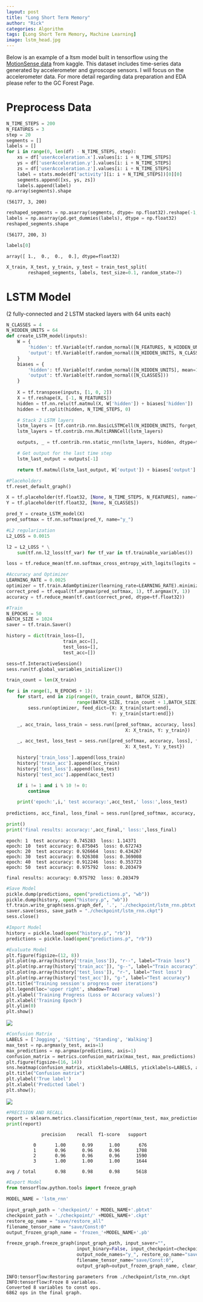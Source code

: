 ```yaml
---
layout: post
title: "Long Short Term Memory"
author: "Rick"
categories: Algorithm
tags: [Long Short Term Memory, Machine Learning]
image: lstm_head.jpg
---
```


Below is an example of a ltsm model built in tensorflow using the [MotionSense data](https://www.kaggle.com/malekzadeh/motionsense-dataset) from kaggle. This dataset includes time-series data generated by accelerometer and gyroscope sensors. I will focus on the accelerometer data. For more detail regarding data preparation and EDA please refer to the GC Forest Page.

# Preprocess Data


```python
N_TIME_STEPS = 200
N_FEATURES = 3
step = 20
segments = []
labels = []
for i in range(0, len(df) - N_TIME_STEPS, step):
    xs = df['userAcceleration.x'].values[i: i + N_TIME_STEPS]
    ys = df['userAcceleration.y'].values[i: i + N_TIME_STEPS]
    zs = df['userAcceleration.z'].values[i: i + N_TIME_STEPS]
    label = stats.mode(df['activity'][i: i + N_TIME_STEPS])[0][0]
    segments.append([xs, ys, zs])
    labels.append(label)
np.array(segments).shape
```




    (56177, 3, 200)




```python
reshaped_segments = np.asarray(segments, dtype= np.float32).reshape(-1, N_TIME_STEPS, N_FEATURES)
labels = np.asarray(pd.get_dummies(labels), dtype = np.float32)
reshaped_segments.shape
```




    (56177, 200, 3)




```python
labels[0]
```




    array([ 1.,  0.,  0.,  0.], dtype=float32)




```python
X_train, X_test, y_train, y_test = train_test_split(
        reshaped_segments, labels, test_size=0.1, random_state=7)
```

# LSTM Model
(2 fully-connected and 2 LSTM stacked layers with 64 units each)


```python
N_CLASSES = 4
N_HIDDEN_UNITS = 64
def create_LSTM_model(inputs):
    W = {
        'hidden': tf.Variable(tf.random_normal([N_FEATURES, N_HIDDEN_UNITS])),
        'output': tf.Variable(tf.random_normal([N_HIDDEN_UNITS, N_CLASSES]))
    }
    biases = {
        'hidden': tf.Variable(tf.random_normal([N_HIDDEN_UNITS], mean=1.0)),
        'output': tf.Variable(tf.random_normal([N_CLASSES]))
    }
    
    X = tf.transpose(inputs, [1, 0, 2])
    X = tf.reshape(X, [-1, N_FEATURES])
    hidden = tf.nn.relu(tf.matmul(X, W['hidden']) + biases['hidden'])
    hidden = tf.split(hidden, N_TIME_STEPS, 0)

    # Stack 2 LSTM layers
    lstm_layers = [tf.contrib.rnn.BasicLSTMCell(N_HIDDEN_UNITS, forget_bias=1.0) for _ in range(2)]
    lstm_layers = tf.contrib.rnn.MultiRNNCell(lstm_layers)

    outputs, _ = tf.contrib.rnn.static_rnn(lstm_layers, hidden, dtype=tf.float32)

    # Get output for the last time step
    lstm_last_output = outputs[-1]

    return tf.matmul(lstm_last_output, W['output']) + biases['output']
```


```python
#Placeholders
tf.reset_default_graph()

X = tf.placeholder(tf.float32, [None, N_TIME_STEPS, N_FEATURES], name="input")
Y = tf.placeholder(tf.float32, [None, N_CLASSES])
```


```python
pred_Y = create_LSTM_model(X)
pred_softmax = tf.nn.softmax(pred_Y, name="y_")
```


```python
#L2 regularization
L2_LOSS = 0.0015

l2 = L2_LOSS * \
    sum(tf.nn.l2_loss(tf_var) for tf_var in tf.trainable_variables())

loss = tf.reduce_mean(tf.nn.softmax_cross_entropy_with_logits(logits = pred_Y, labels = Y)) + l2
```


```python
#Accuracy and Optimizer
LEARNING_RATE = 0.0025
optimizer = tf.train.AdamOptimizer(learning_rate=LEARNING_RATE).minimize(loss)
correct_pred = tf.equal(tf.argmax(pred_softmax, 1), tf.argmax(Y, 1))
accuracy = tf.reduce_mean(tf.cast(correct_pred, dtype=tf.float32))
```


```python
#Train
N_EPOCHS = 50
BATCH_SIZE = 1024
saver = tf.train.Saver()

history = dict(train_loss=[], 
                     train_acc=[], 
                     test_loss=[], 
                     test_acc=[])

sess=tf.InteractiveSession()
sess.run(tf.global_variables_initializer())

train_count = len(X_train)

for i in range(1, N_EPOCHS + 1):
    for start, end in zip(range(0, train_count, BATCH_SIZE),
                          range(BATCH_SIZE, train_count + 1,BATCH_SIZE)):
        sess.run(optimizer, feed_dict={X: X_train[start:end],
                                       Y: y_train[start:end]})

    _, acc_train, loss_train = sess.run([pred_softmax, accuracy, loss], feed_dict={
                                            X: X_train, Y: y_train})

    _, acc_test, loss_test = sess.run([pred_softmax, accuracy, loss], feed_dict={
                                            X: X_test, Y: y_test})

    history['train_loss'].append(loss_train)
    history['train_acc'].append(acc_train)
    history['test_loss'].append(loss_test)
    history['test_acc'].append(acc_test)

    if i != 1 and i % 10 != 0:
        continue

    print('epoch:',i,' test accuracy:',acc_test,' loss:',loss_test)
    
predictions, acc_final, loss_final = sess.run([pred_softmax, accuracy, loss], feed_dict={X: X_test, Y: y_test})

print()
print('final results: accuracy:',acc_final,' loss:',loss_final)
```

    epoch: 1  test accuracy: 0.745283  loss: 1.14371
    epoch: 10  test accuracy: 0.875045  loss: 0.672743
    epoch: 20  test accuracy: 0.926664  loss: 0.434267
    epoch: 30  test accuracy: 0.926308  loss: 0.369008
    epoch: 40  test accuracy: 0.912246  loss: 0.353723
    epoch: 50  test accuracy: 0.975792  loss: 0.203479
    
    final results: accuracy: 0.975792  loss: 0.203479
    


```python
#Save Model
pickle.dump(predictions, open("predictions.p", "wb"))
pickle.dump(history, open("history.p", "wb"))
tf.train.write_graph(sess.graph_def, '.', './checkpoint/lstm_rnn.pbtxt')  
saver.save(sess, save_path = "./checkpoint/lstm_rnn.ckpt")
sess.close()
```


```python
#Import Model
history = pickle.load(open("history.p", "rb"))
predictions = pickle.load(open("predictions.p", "rb"))
```


```python
#Evaluate Model
plt.figure(figsize=(12, 8))
plt.plot(np.array(history['train_loss']), "r--", label="Train loss")
plt.plot(np.array(history['train_acc']), "g--", label="Train accuracy")
plt.plot(np.array(history['test_loss']), "r-", label="Test loss")
plt.plot(np.array(history['test_acc']), "g-", label="Test accuracy")
plt.title("Training session's progress over iterations")
plt.legend(loc='upper right', shadow=True)
plt.ylabel('Training Progress (Loss or Accuracy values)')
plt.xlabel('Training Epoch')
plt.ylim(0)
plt.show()
```


<a href="https://github.com/rp4/rp4.github.io/blob/master/assets/img/LSTM_files/LSTM_1.png"><img src="{{ site.github.url }}/assets/img/LSTM_files/LSTM_1.png"></a>



```python
#Confusion Matrix
LABELS = ['Jogging', 'Sitting', 'Standing', 'Walking']
max_test = np.argmax(y_test, axis=1)
max_predictions = np.argmax(predictions, axis=1)
confusion_matrix = metrics.confusion_matrix(max_test, max_predictions)
plt.figure(figsize=(16, 14))
sns.heatmap(confusion_matrix, xticklabels=LABELS, yticklabels=LABELS, annot=True, fmt="d",cmap="YlGnBu",cbar=False);
plt.title("Confusion matrix")
plt.ylabel('True label')
plt.xlabel('Predicted label')
plt.show();
```


<a href="https://github.com/rp4/rp4.github.io/blob/master/assets/img/LSTM_files/LSTM_2.png"><img src="{{ site.github.url }}/assets/img/LSTM_files/LSTM_2.png"></a>



```python
#PRECISION AND RECALL
report = sklearn.metrics.classification_report(max_test, max_predictions)
print(report)
```

                 precision    recall  f1-score   support
    
              0       1.00      0.99      1.00       676
              1       0.96      0.96      0.96      1708
              2       0.96      0.96      0.96      1590
              3       1.00      1.00      1.00      1644
    
    avg / total       0.98      0.98      0.98      5618
    
    


```python
#Export Model
from tensorflow.python.tools import freeze_graph

MODEL_NAME = 'lstm_rnn'

input_graph_path = 'checkpoint/' + MODEL_NAME+'.pbtxt'
checkpoint_path = './checkpoint/' +MODEL_NAME+'.ckpt'
restore_op_name = "save/restore_all"
filename_tensor_name = "save/Const:0"
output_frozen_graph_name = 'frozen_'+MODEL_NAME+'.pb'

freeze_graph.freeze_graph(input_graph_path, input_saver="",
                          input_binary=False, input_checkpoint=checkpoint_path, 
                          output_node_names="y_", restore_op_name="save/restore_all",
                          filename_tensor_name="save/Const:0", 
                          output_graph=output_frozen_graph_name, clear_devices=True, initializer_nodes="")
```

    INFO:tensorflow:Restoring parameters from ./checkpoint/lstm_rnn.ckpt
    INFO:tensorflow:Froze 8 variables.
    Converted 8 variables to const ops.
    6862 ops in the final graph.
    


```python

```
